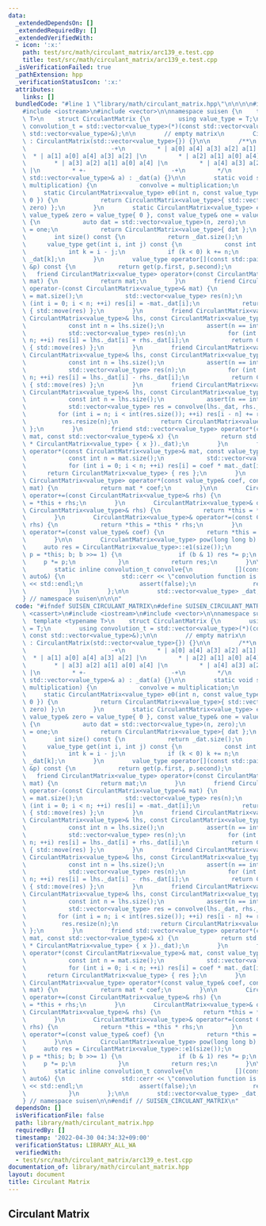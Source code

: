 ```yaml
---
data:
  _extendedDependsOn: []
  _extendedRequiredBy: []
  _extendedVerifiedWith:
  - icon: ':x:'
    path: test/src/math/circulant_matrix/arc139_e.test.cpp
    title: test/src/math/circulant_matrix/arc139_e.test.cpp
  _isVerificationFailed: true
  _pathExtension: hpp
  _verificationStatusIcon: ':x:'
  attributes:
    links: []
  bundledCode: "#line 1 \"library/math/circulant_matrix.hpp\"\n\n\n\n#include <cassert>\n\
    #include <iostream>\n#include <vector>\n\nnamespace suisen {\n    template <typename\
    \ T>\n    struct CirculantMatrix {\n        using value_type = T;\n        using\
    \ convolution_t = std::vector<value_type>(*)(const std::vector<value_type>&, const\
    \ std::vector<value_type>&);\n\n        // empty matrix\n        CirculantMatrix()\
    \ : CirculantMatrix(std::vector<value_type>{}) {}\n\n        /**\n         * +-\
    \                        -+\n         * | a[0] a[4] a[3] a[2] a[1] |\n       \
    \  * | a[1] a[0] a[4] a[3] a[2] |\n         * | a[2] a[1] a[0] a[4] a[3] |\n \
    \        * | a[3] a[2] a[1] a[0] a[4] |\n         * | a[4] a[3] a[2] a[1] a[0]\
    \ |\n         * +-                        -+\n         */\n        explicit CirculantMatrix(const\
    \ std::vector<value_type>& a) : _dat(a) {}\n\n        static void set_multiplication(convolution_t\
    \ multiplication) {\n            convolve = multiplication;\n        }\n\n   \
    \     static CirculantMatrix<value_type> e0(int n, const value_type& zero = value_type{\
    \ 0 }) {\n            return CirculantMatrix<value_type>{ std::vector<value_type>(n,\
    \ zero) };\n        }\n        static CirculantMatrix<value_type> e1(int n, const\
    \ value_type& zero = value_type{ 0 }, const value_type& one = value_type{ 1 })\
    \ {\n            auto dat = std::vector<value_type>(n, zero);\n            dat[0]\
    \ = one;\n            return CirculantMatrix<value_type>{ dat };\n        }\n\n\
    \        int size() const {\n            return _dat.size();\n        }\n\n  \
    \      value_type get(int i, int j) const {\n            const int n = size();\n\
    \            int k = i - j;\n            if (k < 0) k += n;\n            return\
    \ _dat[k];\n        }\n        value_type operator[](const std::pair<int, int>\
    \ &p) const {\n            return get(p.first, p.second);\n        }\n\n     \
    \   friend CirculantMatrix<value_type> operator+(const CirculantMatrix<value_type>&\
    \ mat) {\n            return mat;\n        }\n        friend CirculantMatrix<value_type>\
    \ operator-(const CirculantMatrix<value_type>& mat) {\n            const int n\
    \ = mat.size();\n            std::vector<value_type> res(n);\n            for\
    \ (int i = 0; i < n; ++i) res[i] = -mat._dat[i];\n            return CirculantMatrix<value_type>\
    \ { std::move(res) };\n        }\n        friend CirculantMatrix<value_type> operator+(const\
    \ CirculantMatrix<value_type>& lhs, const CirculantMatrix<value_type>& rhs) {\n\
    \            const int n = lhs.size();\n            assert(n == int(rhs.size()));\n\
    \            std::vector<value_type> res(n);\n            for (int i = 0; i <\
    \ n; ++i) res[i] = lhs._dat[i] + rhs._dat[i];\n            return CirculantMatrix<value_type>\
    \ { std::move(res) };\n        }\n        friend CirculantMatrix<value_type> operator-(const\
    \ CirculantMatrix<value_type>& lhs, const CirculantMatrix<value_type>& rhs) {\n\
    \            const int n = lhs.size();\n            assert(n == int(rhs.size()));\n\
    \            std::vector<value_type> res(n);\n            for (int i = 0; i <\
    \ n; ++i) res[i] = lhs._dat[i] - rhs._dat[i];\n            return CirculantMatrix<value_type>\
    \ { std::move(res) };\n        }\n        friend CirculantMatrix<value_type> operator*(const\
    \ CirculantMatrix<value_type>& lhs, const CirculantMatrix<value_type>& rhs) {\n\
    \            const int n = lhs.size();\n            assert(n == int(rhs.size()));\n\
    \            std::vector<value_type> res = convolve(lhs._dat, rhs._dat);\n   \
    \         for (int i = n; i < int(res.size()); ++i) res[i - n] += res[i];\n  \
    \          res.resize(n);\n            return CirculantMatrix<value_type> { std::move(res)\
    \ };\n        }\n        friend std::vector<value_type> operator*(const CirculantMatrix<value_type>&\
    \ mat, const std::vector<value_type>& x) {\n            return std::move((mat\
    \ * CirculantMatrix<value_type> { x })._dat);\n        }\n        friend CirculantMatrix<value_type>\
    \ operator*(const CirculantMatrix<value_type>& mat, const value_type& coef) {\n\
    \            const int n = mat.size();\n            std::vector<value_type> res(n);\n\
    \            for (int i = 0; i < n; ++i) res[i] = coef * mat._dat[i];\n      \
    \      return CirculantMatrix<value_type> { res };\n        }\n        friend\
    \ CirculantMatrix<value_type> operator*(const value_type& coef, const CirculantMatrix<value_type>&\
    \ mat) {\n            return mat * coef;\n        }\n\n        CirculantMatrix<value_type>&\
    \ operator+=(const CirculantMatrix<value_type>& rhs) {\n            return *this\
    \ = *this + rhs;\n        }\n        CirculantMatrix<value_type>& operator-=(const\
    \ CirculantMatrix<value_type>& rhs) {\n            return *this = *this - rhs;\n\
    \        }\n        CirculantMatrix<value_type>& operator*=(const CirculantMatrix<value_type>&\
    \ rhs) {\n            return *this = *this * rhs;\n        }\n        CirculantMatrix<value_type>&\
    \ operator*=(const value_type& coef) {\n            return *this = *this * coef;\n\
    \        }\n\n        CirculantMatrix<value_type> pow(long long b) {\n       \
    \     auto res = CirculantMatrix<value_type>::e1(size());\n            for (auto\
    \ p = *this; b; b >>= 1) {\n                if (b & 1) res *= p;\n           \
    \     p *= p;\n            }\n            return res;\n        }\n\n    private:\n\
    \        static inline convolution_t convolve{\n            [](const auto&, const\
    \ auto&) {\n                std::cerr << \"convolution function is not available.\"\
    \ << std::endl;\n                assert(false);\n                return std::vector<value_type>{};\n\
    \            }\n        };\n\n        std::vector<value_type> _dat;\n    };\n\
    } // namespace suisen\n\n\n"
  code: "#ifndef SUISEN_CIRCULANT_MATRIX\n#define SUISEN_CIRCULANT_MATRIX\n\n#include\
    \ <cassert>\n#include <iostream>\n#include <vector>\n\nnamespace suisen {\n  \
    \  template <typename T>\n    struct CirculantMatrix {\n        using value_type\
    \ = T;\n        using convolution_t = std::vector<value_type>(*)(const std::vector<value_type>&,\
    \ const std::vector<value_type>&);\n\n        // empty matrix\n        CirculantMatrix()\
    \ : CirculantMatrix(std::vector<value_type>{}) {}\n\n        /**\n         * +-\
    \                        -+\n         * | a[0] a[4] a[3] a[2] a[1] |\n       \
    \  * | a[1] a[0] a[4] a[3] a[2] |\n         * | a[2] a[1] a[0] a[4] a[3] |\n \
    \        * | a[3] a[2] a[1] a[0] a[4] |\n         * | a[4] a[3] a[2] a[1] a[0]\
    \ |\n         * +-                        -+\n         */\n        explicit CirculantMatrix(const\
    \ std::vector<value_type>& a) : _dat(a) {}\n\n        static void set_multiplication(convolution_t\
    \ multiplication) {\n            convolve = multiplication;\n        }\n\n   \
    \     static CirculantMatrix<value_type> e0(int n, const value_type& zero = value_type{\
    \ 0 }) {\n            return CirculantMatrix<value_type>{ std::vector<value_type>(n,\
    \ zero) };\n        }\n        static CirculantMatrix<value_type> e1(int n, const\
    \ value_type& zero = value_type{ 0 }, const value_type& one = value_type{ 1 })\
    \ {\n            auto dat = std::vector<value_type>(n, zero);\n            dat[0]\
    \ = one;\n            return CirculantMatrix<value_type>{ dat };\n        }\n\n\
    \        int size() const {\n            return _dat.size();\n        }\n\n  \
    \      value_type get(int i, int j) const {\n            const int n = size();\n\
    \            int k = i - j;\n            if (k < 0) k += n;\n            return\
    \ _dat[k];\n        }\n        value_type operator[](const std::pair<int, int>\
    \ &p) const {\n            return get(p.first, p.second);\n        }\n\n     \
    \   friend CirculantMatrix<value_type> operator+(const CirculantMatrix<value_type>&\
    \ mat) {\n            return mat;\n        }\n        friend CirculantMatrix<value_type>\
    \ operator-(const CirculantMatrix<value_type>& mat) {\n            const int n\
    \ = mat.size();\n            std::vector<value_type> res(n);\n            for\
    \ (int i = 0; i < n; ++i) res[i] = -mat._dat[i];\n            return CirculantMatrix<value_type>\
    \ { std::move(res) };\n        }\n        friend CirculantMatrix<value_type> operator+(const\
    \ CirculantMatrix<value_type>& lhs, const CirculantMatrix<value_type>& rhs) {\n\
    \            const int n = lhs.size();\n            assert(n == int(rhs.size()));\n\
    \            std::vector<value_type> res(n);\n            for (int i = 0; i <\
    \ n; ++i) res[i] = lhs._dat[i] + rhs._dat[i];\n            return CirculantMatrix<value_type>\
    \ { std::move(res) };\n        }\n        friend CirculantMatrix<value_type> operator-(const\
    \ CirculantMatrix<value_type>& lhs, const CirculantMatrix<value_type>& rhs) {\n\
    \            const int n = lhs.size();\n            assert(n == int(rhs.size()));\n\
    \            std::vector<value_type> res(n);\n            for (int i = 0; i <\
    \ n; ++i) res[i] = lhs._dat[i] - rhs._dat[i];\n            return CirculantMatrix<value_type>\
    \ { std::move(res) };\n        }\n        friend CirculantMatrix<value_type> operator*(const\
    \ CirculantMatrix<value_type>& lhs, const CirculantMatrix<value_type>& rhs) {\n\
    \            const int n = lhs.size();\n            assert(n == int(rhs.size()));\n\
    \            std::vector<value_type> res = convolve(lhs._dat, rhs._dat);\n   \
    \         for (int i = n; i < int(res.size()); ++i) res[i - n] += res[i];\n  \
    \          res.resize(n);\n            return CirculantMatrix<value_type> { std::move(res)\
    \ };\n        }\n        friend std::vector<value_type> operator*(const CirculantMatrix<value_type>&\
    \ mat, const std::vector<value_type>& x) {\n            return std::move((mat\
    \ * CirculantMatrix<value_type> { x })._dat);\n        }\n        friend CirculantMatrix<value_type>\
    \ operator*(const CirculantMatrix<value_type>& mat, const value_type& coef) {\n\
    \            const int n = mat.size();\n            std::vector<value_type> res(n);\n\
    \            for (int i = 0; i < n; ++i) res[i] = coef * mat._dat[i];\n      \
    \      return CirculantMatrix<value_type> { res };\n        }\n        friend\
    \ CirculantMatrix<value_type> operator*(const value_type& coef, const CirculantMatrix<value_type>&\
    \ mat) {\n            return mat * coef;\n        }\n\n        CirculantMatrix<value_type>&\
    \ operator+=(const CirculantMatrix<value_type>& rhs) {\n            return *this\
    \ = *this + rhs;\n        }\n        CirculantMatrix<value_type>& operator-=(const\
    \ CirculantMatrix<value_type>& rhs) {\n            return *this = *this - rhs;\n\
    \        }\n        CirculantMatrix<value_type>& operator*=(const CirculantMatrix<value_type>&\
    \ rhs) {\n            return *this = *this * rhs;\n        }\n        CirculantMatrix<value_type>&\
    \ operator*=(const value_type& coef) {\n            return *this = *this * coef;\n\
    \        }\n\n        CirculantMatrix<value_type> pow(long long b) {\n       \
    \     auto res = CirculantMatrix<value_type>::e1(size());\n            for (auto\
    \ p = *this; b; b >>= 1) {\n                if (b & 1) res *= p;\n           \
    \     p *= p;\n            }\n            return res;\n        }\n\n    private:\n\
    \        static inline convolution_t convolve{\n            [](const auto&, const\
    \ auto&) {\n                std::cerr << \"convolution function is not available.\"\
    \ << std::endl;\n                assert(false);\n                return std::vector<value_type>{};\n\
    \            }\n        };\n\n        std::vector<value_type> _dat;\n    };\n\
    } // namespace suisen\n\n#endif // SUISEN_CIRCULANT_MATRIX\n"
  dependsOn: []
  isVerificationFile: false
  path: library/math/circulant_matrix.hpp
  requiredBy: []
  timestamp: '2022-04-30 04:34:32+09:00'
  verificationStatus: LIBRARY_ALL_WA
  verifiedWith:
  - test/src/math/circulant_matrix/arc139_e.test.cpp
documentation_of: library/math/circulant_matrix.hpp
layout: document
title: Circulant Matrix
---
```

## Circulant Matrix